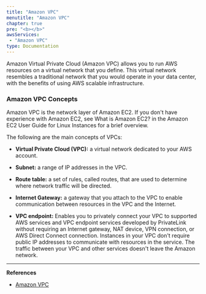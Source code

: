```yaml
---
title: "Amazon VPC"
menutitle: "Amazon VPC"
chapter: true
pre: "<b></b>"
awsServices:
 - "Amazon VPC"
type: Documentation
---
```


Amazon Virtual Private Cloud (Amazon VPC) allows you to run AWS resources on a virtual network that you define. This virtual network resembles a traditional network that you would operate in your data center, with the benefits of using AWS scalable infrastructure.

### Amazon VPC Concepts

Amazon VPC is the network layer of Amazon EC2. If you don't have experience with Amazon EC2, see What is Amazon EC2? in the Amazon EC2 User Guide for Linux Instances for a brief overview.

The following are the main concepts of VPCs:

*   **Virtual Private Cloud (VPC):** a virtual network dedicated to your AWS account.

*   **Subnet:** a range of IP addresses in the VPC.

*   **Route table:** a set of rules, called routes, that are used to determine where network traffic will be directed.

*   **Internet Gateway:** a gateway that you attach to the VPC to enable communication between resources in the VPC and the Internet.

*   **VPC endpoint:** Enables you to privately connect your VPC to supported AWS services and VPC endpoint services developed by PrivateLink without requiring an Internet gateway, NAT device, VPN connection, or AWS Direct Connect connection. Instances in your VPC don't require public IP addresses to communicate with resources in the service. The traffic between your VPC and other services doesn't leave the Amazon network.

---
**References**
- [Amazon VPC](https://docs.aws.amazon.com/vpc/latest/userguide/what-is-amazon-vpc.html)
